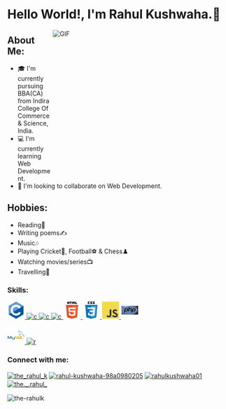 ### <h1> Hello World!, I'm Rahul Kushwaha.👋 </h1>

<img align='right' alt="GIF" src="https://media.giphy.com/media/3oKIPnAiaMCws8nOsE/giphy.gif?cid=ecf05e47vlyvjvcsb6uqk5721tf6j590v69u24d86q2t2oom&rid=giphy.gif&ct=g" width="400" height="320" />

## About Me:

- 🎓 I'm currently pursuing BBA(CA) from Indira College Of Commerce & Science, India.
- 💻 I'm currently learning Web Development.
- 🤝 I'm looking to collaborate on Web Development.


##  Hobbies:

- Reading📖
- Writing poems✍
- Music🎶
- Playing Cricket🏏, Football⚽ & Chess♟️
- Watching movies/series📺
- Travelling🧳


<h3 align="left">Skills:</h3>
<p align="left"> <a href="https://www.cprogramming.com/" target="_blank"> <img src="https://raw.githubusercontent.com/devicons/devicon/master/icons/c/c-original.svg" alt="c" width="40" height="40"/> </a> 
<a href="https://isocpp.org/" target="_blank"> <img src="https://img.icons8.com/color/48/000000/c-plus-plus-logo.png" alt="c" width="40" height="40"/> </a>
<a href="https://www.java.com/" target="_blank"> <img src="https://findicons.com/files/icons/1007/crystal_like/128/java.png" alt="c" width="40" height="40"/> </a>
<a href="https://www.python.org/" target="_blank"> <img src="https://img.icons8.com/color/48/000000/python--v1.png" alt="c" width="40" height="40"/> </a>
<a href="https://www.w3.org/html/" target="_blank"> <img src="https://raw.githubusercontent.com/devicons/devicon/master/icons/html5/html5-original-wordmark.svg" alt="html5" width="40" height="40"/> </a> 
<a href="https://www.w3schools.com/css/" target="_blank"> <img src="https://raw.githubusercontent.com/devicons/devicon/master/icons/css3/css3-original-wordmark.svg" alt="css3" width="40" height="40"/> </a>
<a href="https://developer.mozilla.org/en-US/docs/Web/JavaScript" target="_blank"> <img src="https://raw.githubusercontent.com/devicons/devicon/master/icons/javascript/javascript-original.svg" alt="javascript" width="40" height="40"/> </a> 
<a href="https://www.php.net" target="_blank"> <img src="https://raw.githubusercontent.com/devicons/devicon/master/icons/php/php-original.svg" alt="php" width="40" height="40"/> </a> </p>
<a href="https://www.mysql.com/" target="_blank"> <img src="https://raw.githubusercontent.com/devicons/devicon/master/icons/mysql/mysql-original-wordmark.svg" alt="mysql" width="40" height="40"/> </a> 
<a href="https://www.r-project.org/about.html"> <img src="https://www.r-project.org/logo/Rlogo.svg" alt="r" width="40" height="40"/> </a>

<h3 align="left">Connect with me:</h3>
<p align="left">
<a href="https://twitter.com/the_rahul_k" target="blank"><img align="center" src="https://cdn.jsdelivr.net/npm/simple-icons@3.0.1/icons/twitter.svg" alt="the_rahul_k" height="30" width="40" /></a>
<a href="https://linkedin.com/in/rahul-kushwaha-98a080205" target="blank"><img align="center" src="https://cdn.jsdelivr.net/npm/simple-icons@3.0.1/icons/linkedin.svg" alt="rahul-kushwaha-98a0980205" height="30" width="40" /></a>
<a href="https://fb.com/rahulkushwaha01" target="blank"><img align="center" src="https://cdn.jsdelivr.net/npm/simple-icons@3.0.1/icons/facebook.svg" alt="rahulkushwaha01" height="30" width="40" /></a>
<a href="https://instagram.com/the._.rahul_" target="blank"><img align="center" src="https://cdn.jsdelivr.net/npm/simple-icons@3.0.1/icons/instagram.svg" alt="the._.rahul_" height="30" width="40" /></a>
</p>


<p><img align="center" src="https://github-readme-stats.vercel.app/api/top-langs?username=the-rahulk&show_icons=true&locale=en&layout=compact" alt="the-rahulk" /></p>
